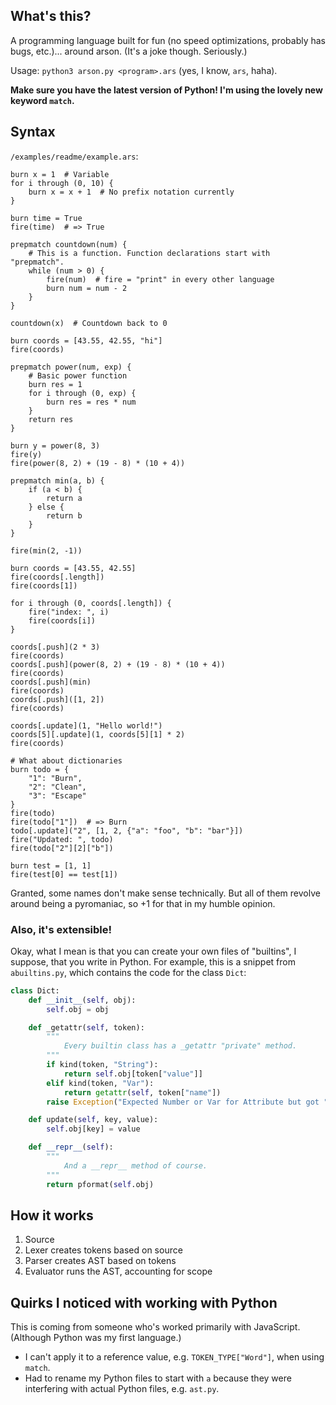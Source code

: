 ## What's this?

A programming language built for fun (no speed optimizations, probably has bugs, etc.)... around arson. (It's a joke though. Seriously.)

Usage: `python3 arson.py <program>.ars` (yes, I know, `ars`, haha).

**Make sure you have the latest version of Python! I'm using the lovely new keyword `match`.**

## Syntax

`/examples/readme/example.ars`:

```
burn x = 1  # Variable
for i through (0, 10) {
    burn x = x + 1  # No prefix notation currently
}

burn time = True
fire(time)  # => True

prepmatch countdown(num) {
    # This is a function. Function declarations start with "prepmatch".
    while (num > 0) {
        fire(num)  # fire = "print" in every other language
        burn num = num - 2
    }
}

countdown(x)  # Countdown back to 0

burn coords = [43.55, 42.55, "hi"]
fire(coords)

prepmatch power(num, exp) {
    # Basic power function
    burn res = 1
    for i through (0, exp) {
        burn res = res * num
    }
    return res
}

burn y = power(8, 3)
fire(y)
fire(power(8, 2) + (19 - 8) * (10 + 4))

prepmatch min(a, b) {
    if (a < b) {
        return a
    } else {
        return b
    }
}

fire(min(2, -1))

burn coords = [43.55, 42.55]
fire(coords[.length])
fire(coords[1])

for i through (0, coords[.length]) {
    fire("index: ", i)
    fire(coords[i])
}

coords[.push](2 * 3)
fire(coords)
coords[.push](power(8, 2) + (19 - 8) * (10 + 4))
fire(coords)
coords[.push](min)
fire(coords)
coords[.push]([1, 2])
fire(coords)

coords[.update](1, "Hello world!")
coords[5][.update](1, coords[5][1] * 2)
fire(coords)

# What about dictionaries
burn todo = {
    "1": "Burn",
    "2": "Clean",
    "3": "Escape"
}
fire(todo)
fire(todo["1"])  # => Burn
todo[.update]("2", [1, 2, {"a": "foo", "b": "bar"}])
fire("Updated: ", todo)
fire(todo["2"][2]["b"])

burn test = [1, 1]
fire(test[0] == test[1])
```

Granted, some names don't make sense technically. But all of them revolve around being a pyromaniac, so +1 for that in my humble opinion.

### Also, it's extensible! 

Okay, what I mean is that you can create your own files of "builtins", I suppose, that you write in Python. For example, this is a snippet from `abuiltins.py`, which contains the code for the class `Dict`:

```python
class Dict:
    def __init__(self, obj):
        self.obj = obj

    def _getattr(self, token):
        """
            Every builtin class has a _getattr "private" method.
        """
        if kind(token, "String"):
            return self.obj[token["value"]]
        elif kind(token, "Var"):
            return getattr(self, token["name"])
        raise Exception("Expected Number or Var for Attribute but got " + token["type"])

    def update(self, key, value):
        self.obj[key] = value

    def __repr__(self):
        """
            And a __repr__ method of course.
        """
        return pformat(self.obj)
```

## How it works

1. Source
2. Lexer creates tokens based on source
3. Parser creates AST based on tokens
4. Evaluator runs the AST, accounting for scope

## Quirks I noticed with working with Python

This is coming from someone who's worked primarily with JavaScript. (Although Python was my first language.)

* I can't apply it to a reference value, e.g. `TOKEN_TYPE["Word"]`, when using `match`.
* Had to rename my Python files to start with `a` because they were interfering with actual Python files, e.g. `ast.py`.
